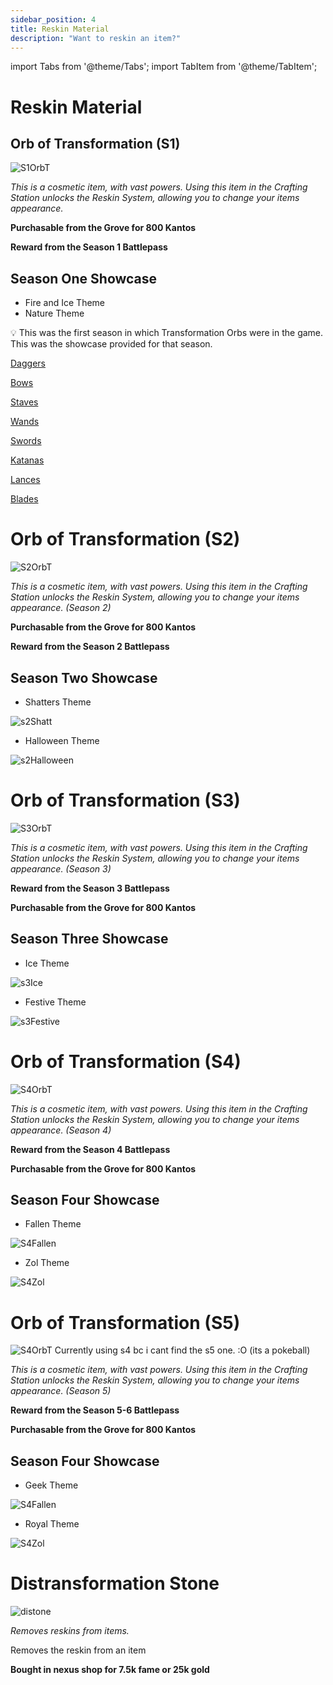 ```yaml
---
sidebar_position: 4
title: Reskin Material
description: "Want to reskin an item?"
---
```


import Tabs from '@theme/Tabs';
import TabItem from '@theme/TabItem';

# Reskin Material

<Tabs>
  <TabItem value="Orb of Transformation S1" label="Orb of Transformation S1" default>

## Orb of Transformation (S1)

![S1OrbT](https://vwiki.valorserver.com/api/item/picture/orb%20of%20transformation)

<i>This is a cosmetic item, with vast powers. Using this item in the Crafting Station unlocks the Reskin System, allowing you to change your items appearance.</i>

**Purchasable from the Grove for 800 Kantos**

**Reward from the Season 1 Battlepass**

## Season One Showcase

<ul>
<li>Fire and Ice Theme</li>

<li>Nature Theme</li>
</ul>

<aside>

💡 This was the first season in which Transformation Orbs were in the game. This was the showcase provided for that season.

</aside>

[Daggers](https://imgur.com/a/6PAWHPK)

[Bows](https://imgur.com/a/tvRdwmd)

[Staves](https://imgur.com/a/LK3Oxxc)

[Wands](https://imgur.com/a/EiveLpM)

[Swords](https://imgur.com/a/3mlbvTF)

[Katanas](https://imgur.com/a/67wndF6)

[Lances](https://imgur.com/a/pnpfZQj)

[Blades](https://imgur.com/a/vumhTqb)

  </TabItem>
  <TabItem value="Orb of Transformation S2" label="Orb of Transformation S2">

# Orb of Transformation (S2)

![S2OrbT](https://i.imgur.com/kMs7A21.png)

<i>This is a cosmetic item, with vast powers. Using this item in the Crafting Station unlocks the Reskin System, allowing you to change your items appearance. (Season 2)</i>

**Purchasable from the Grove for 800 Kantos**

**Reward from the Season 2 Battlepass**

## Season Two Showcase

<ul>
<li>Shatters Theme</li> 
</ul>

![s2Shatt](https://user-images.githubusercontent.com/114798136/207917017-50019c1a-d7a8-4e6a-ac5a-461ae22b7eb9.png)

<ul>
<li>Halloween Theme</li>
</ul>

![s2Halloween](https://blog.valorserver.com/content/images/2022/09/image-1.png)

  </TabItem>
  <TabItem value="Orb of Transformation S3" label="Orb of Transformation S3">

# Orb of Transformation (S3)

![S3OrbT](https://i.imgur.com/6zybPI6.png)

<i>This is a cosmetic item, with vast powers. Using this item in the Crafting Station unlocks the Reskin System, allowing you to change your items appearance. (Season 3)</i>

**Reward from the Season 3 Battlepass**

**Purchasable from the Grove for 800 Kantos**

## Season Three Showcase

<ul>
<li>Ice Theme</li> 
</ul>

![s3Ice](https://blog.valorserver.com/content/images/2022/11/image-1.png)

<ul>
<li>Festive Theme</li>
</ul>


![s3Festive](https://blog.valorserver.com/content/images/2022/11/image.png)

  </TabItem>
  <TabItem value="Orb of Transformation S4" label="Orb of Transformation S4">

# Orb of Transformation (S4)

![S4OrbT](https://i.imgur.com/jxjd38W.png)

<i>This is a cosmetic item, with vast powers. Using this item in the Crafting Station unlocks the Reskin System, allowing you to change your items appearance. (Season 4)</i>

**Reward from the Season 4 Battlepass**

**Purchasable from the Grove for 800 Kantos**

## Season Four Showcase

<ul>
<li>Fallen Theme</li> 
</ul>

![S4Fallen](https://i.imgur.com/w6L51Ez.png)

<ul>
<li>Zol Theme</li>
</ul>

![S4Zol](https://i.imgur.com/NwU9yB3.png)


  </TabItem>
  <TabItem value="Orb of Transformation S5" label="Orb of Transformation S5">

# Orb of Transformation (S5)  

![S4OrbT](https://i.imgur.com/jxjd38W.png)  Currently using s4 bc i cant find the s5 one. :O (its a pokeball)

<i>This is a cosmetic item, with vast powers. Using this item in the Crafting Station unlocks the Reskin System, allowing you to change your items appearance. (Season 5)</i>

**Reward from the Season 5-6 Battlepass**

**Purchasable from the Grove for 800 Kantos**

## Season Four Showcase

<ul>
<li>Geek Theme</li> 
</ul>

![S4Fallen](https://cdn.discordapp.com/attachments/1118235017550778448/1188242789302014022/image.png?ex=6599d055&is=65875b55&hm=6f24387f433b6ae0a0dafd50d4736a7985e03baebf07a1955adda2d9178d828f&)

<ul>
<li>Royal Theme</li>
</ul>

![S4Zol](https://i.imgur.com/NwU9yB3.png)
    
  </TabItem>
  <TabItem value="Distransformation Stone" label="Distransformation Stone">

# Distransformation Stone

![distone](https://vwiki.valorserver.com/api/item/picture/distransformation%20stone)

<i>Removes reskins from items.</i>

Removes the reskin from an item

**Bought in nexus shop for 7.5k fame or 25k gold**

  </TabItem>
</Tabs>
